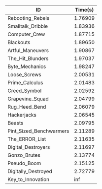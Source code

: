 |ID|Time(s)|
|-|-|
|Rebooting_Rebels|1.76909|
|Smalltalk_Dribble|1.83936|
|Computer_Crew|1.87715|
|Blackouts|1.89650|
|Artful_Maneuvers|1.90867|
|The_Hit_Blunders|1.97037|
|Byte_Mechanics|1.98247|
|Loose_Screws|2.00531|
|Prime_Calculus|2.01483|
|Creed_Symbol|2.02592|
|Grapevine_Squad|2.04799|
|Rug_Heed_Bend|2.06079|
|Hackerjacks|2.06545|
|Beasts|2.09795|
|Pint_Sized_Benchwarmers|2.11289|
|The_ERROR_List|2.11635|
|Digital_Destroyers|2.11697|
|Gonzo_Brutes|2.13774|
|Pseudo_Boom|2.15125|
|Digitally_Destroyed|2.72779|
|Key_to_Innovation|inf|
